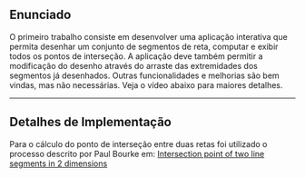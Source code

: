 ## Enunciado

O primeiro trabalho consiste em desenvolver uma aplicação interativa que permita desenhar um conjunto de segmentos de reta, computar e exibir todos os pontos de interseção. A aplicação deve também permitir a modificação do desenho através do arraste das extremidades dos segmentos já desenhados. Outras funcionalidades e melhorias são bem vindas, mas não necessárias. Veja o vídeo abaixo para maiores detalhes.

---

## Detalhes de Implementação

Para o cálculo do ponto de interseção entre duas retas foi utilizado o processo descrito por Paul Bourke em: [Intersection point of two line segments in 2 dimensions](http://paulbourke.net/geometry/pointlineplane/)